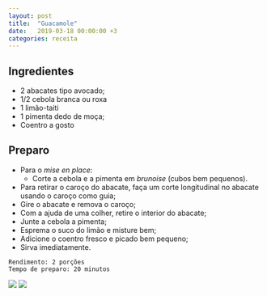```yaml
---
layout: post
title:  "Guacamole"
date:   2019-03-18 00:00:00 +3
categories: receita
---
```


## Ingredientes

- 2 abacates tipo avocado;
- 1/2 cebola branca ou roxa
- 1 limão-taiti
- 1 pimenta dedo de moça;
- Coentro a gosto

## Preparo

- Para o *mise en place*:
    - Corte a cebola e a pimenta em *brunoise* (cubos bem pequenos).
- Para retirar o caroço do abacate, faça um corte longitudinal no abacate usando o caroço como guia;
- Gire o abacate e remova o caroço;
- Com a ajuda de uma colher, retire o interior do abacate;
- Junte a cebola a pimenta;
- Esprema o suco do limão e misture bem;
- Adicione o coentro fresco e picado bem pequeno;
- Sirva imediatamente.

```
Rendimento: 2 porções
Tempo de preparo: 20 minutos
```

![](/blogmangiare/assets/images/07_01.jpg)
![](/blogmangiare/assets/images/07_02.jpg)
